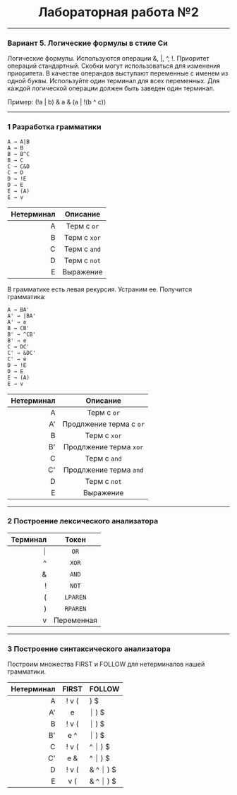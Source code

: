 <h1 align="center">Лабораторная работа №2</h1>

____
<h3 align="left">Вариант 5. Логические формулы в стиле Си</h3>

Логические формулы. Используются операции &, |, ^, !. Приоритет операций стандартный. Скобки могут использоваться для изменения
приоритета.
В качестве операндов выступают переменные с именем из одной буквы. Используйте один терминал для всех переменных. Для каждой логической операции должен быть заведен один терминал.

Пример: (!a | b) & a & (a | !(b ^ c))

____
<h3 align="left">1 Разработка грамматики</h3>

```
A → A|B
A → B  
B → B^C  
B → C  
C → C&D  
C → D  
D → !E  
D → E  
E → (A)  
E → v
```

| Нетерминал |   Описание   |
|-----------:|:------------:|
|          A | Терм с `or`  |
|          B | Терм с `xor` |
|          C | Терм с `and` |
|          D | Терм с `not` |
|          E |  Выражение   |

В грамматике есть левая рекурсия. Устраним ее. Получится грамматика:

```
A → BA'
A' → |BA'
A' → e
B → CB'
B' → ^CB'
B' → e
C → DC'
C' → &DC'
C' → e
D → !E
D → E
E → (A)
E → v
```

| Нетерминал |        Описание         |
|-----------:|:-----------------------:|
|          A |       Терм с `or`       |
|         A' | Продлжение терма с `or` |
|          B |      Терм с `xor`       |
|         B' | Продлжение терма `xor`  |
|          C |      Терм с `and`       |
|         C' | Продлжение терма `and`  |
|          D |      Терм с `not`       |
|          E |        Выражение        |

____
<h3 align="left">2 Построение лексического анализатора</h3>


| Терминал |   Токен    |
|---------:|:----------:|
|        ⏐ |    `OR`    |
|        ^ |   `XOR`    |
|        & |   `AND`    |
|        ! |   `NOT`    |
|        ( |  `LPAREN`  |
|        ) |  `RPAREN`  |
|        v | Переменная |

____
<h3 align="left">3 Построение синтаксического анализатора</h3>

Построим множества FIRST и FOLLOW для нетерминалов нашей
грамматики.

| Нетерминал | FIRST | FOLLOW     |
|-----------:|:-----:|------------|
|          A | ! v ( | ) $        |
|         A' |   e   | ⏐      ) $ |
|          B | ! v ( | ⏐ ) $      |
|         B' |  e ^  | ⏐ ) $      |
|          C | ! v ( | ^ ⏐ ) $    |
|         C' |  e &  | ^ ⏐ ) $    |
|          D | ! v ( | & ^ ⏐ ) $  |
|          E |  v (  | & ^ ⏐ ) $  |